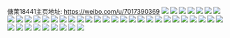 傏萊18441主页地址: https://weibo.com/u/7017390369 
![](https://wx4.sinaimg.cn/mw2000/007EUfNDly1h8wl83me9ij30u0140gqb.jpg) 
![](https://wx4.sinaimg.cn/mw2000/007EUfNDly1h8wl83y3pvj30u0140tcq.jpg) 
![](https://wx4.sinaimg.cn/mw2000/007EUfNDly1h8wl84b1tej30u0140ae9.jpg) 
![](https://wx4.sinaimg.cn/mw2000/007EUfNDly1h8vm6th4eij30je0pv40v.jpg) 
![](https://wx4.sinaimg.cn/mw2000/007EUfNDly1h8vm6todcmj30kg0ra0vd.jpg) 
![](https://wx4.sinaimg.cn/mw2000/007EUfNDly1h8vm6tw3pxj30kw0rvdj2.jpg) 
![](https://wx4.sinaimg.cn/mw2000/007EUfNDly1h8mddf81khj30u0150afj.jpg) 
![](https://wx4.sinaimg.cn/mw2000/007EUfNDly1h8mddfolk9j30u015c0yx.jpg) 
![](https://wx4.sinaimg.cn/mw2000/007EUfNDly1h8as9xb35kj30u01hc78a.jpg) 
![](https://wx4.sinaimg.cn/mw2000/007EUfNDly1h8as9xmbfuj30u01hcdkz.jpg) 
![](https://wx4.sinaimg.cn/mw2000/007EUfNDly1h8as9yf31ij30u01hc78c.jpg) 
![](https://wx4.sinaimg.cn/mw2000/007EUfNDly1h83ql2rk1hj30u013zagj.jpg) 
![](https://wx4.sinaimg.cn/mw2000/007EUfNDly1h83ql32prnj30u013zn1a.jpg) 
![](https://wx4.sinaimg.cn/mw2000/007EUfNDly1h83ql3flbqj30u013z43j.jpg) 
![](https://wx4.sinaimg.cn/mw2000/007EUfNDly1h7y1ujaf9lj30ga0jqq4t.jpg) 
![](https://wx4.sinaimg.cn/mw2000/007EUfNDly1h7y1uji667j30hq0oywgx.jpg) 
![](https://wx4.sinaimg.cn/mw2000/007EUfNDly1h7y1ujse2cj30ik0nimz9.jpg) 
![](https://wx4.sinaimg.cn/mw2000/007EUfNDly1h6ngb16rpsj30u01400xd.jpg) 
![](https://wx4.sinaimg.cn/mw2000/007EUfNDly1h6ngb1id2xj30u013zn53.jpg) 
![](https://wx4.sinaimg.cn/mw2000/007EUfNDly1h6l96buum5j30u013iq8n.jpg) 
![](https://wx4.sinaimg.cn/mw2000/007EUfNDly1h6l96c7qpfj30u013z0xd.jpg) 
![](https://wx4.sinaimg.cn/mw2000/007EUfNDly1h6ivxubjdbj30u013z79u.jpg) 
![](https://wx4.sinaimg.cn/mw2000/007EUfNDly1h6ivxvdnhlj30u013zwjb.jpg) 
![](https://wx4.sinaimg.cn/mw2000/007EUfNDly1h6ivxvr8prj30u013zabm.jpg) 
![](https://wx4.sinaimg.cn/mw2000/007EUfNDly1h6hnuwmrvvj30u011lta8.jpg) 
![](https://wx4.sinaimg.cn/mw2000/007EUfNDly1h6hnuwwvnvj30u0140q8p.jpg) 
![](https://wx4.sinaimg.cn/mw2000/007EUfNDly1h5mnwqoen0j30se1eidkj.jpg) 
![](https://wx4.sinaimg.cn/mw2000/007EUfNDly1h5mnwr017yj30u013zgr3.jpg) 
![](https://wx4.sinaimg.cn/mw2000/007EUfNDly1h5mo22qbrnj30u013zdn8.jpg) 
![](https://wx4.sinaimg.cn/mw2000/007EUfNDly1h5kdyy8p1gj30u014eaet.jpg) 
![](https://wx4.sinaimg.cn/mw2000/007EUfNDly1h5kdyyi135j30u0140ade.jpg) 
![](https://wx4.sinaimg.cn/mw2000/007EUfNDly1h52xs5iivwj30u013zade.jpg) 
![](https://wx4.sinaimg.cn/mw2000/007EUfNDly1h52xs5vu80j30u013zdmd.jpg) 
![](https://wx4.sinaimg.cn/mw2000/007EUfNDly1h51mdcp651j30u013zjx0.jpg) 
![](https://wx4.sinaimg.cn/mw2000/007EUfNDly1h51mdd16aaj30u013z77n.jpg) 
![](https://wx4.sinaimg.cn/mw2000/007EUfNDly1h4p0vyofcbj30u01hcad4.jpg) 
![](https://wx4.sinaimg.cn/mw2000/007EUfNDly1h4p0vyzz6vj30u01hcdjv.jpg) 
![](https://wx4.sinaimg.cn/mw2000/007EUfNDly1h4klupmaq3j30u0140q54.jpg) 
![](https://wx4.sinaimg.cn/mw2000/007EUfNDly1h4klupwkymj30u00u040t.jpg) 
![](https://wx4.sinaimg.cn/mw2000/007EUfNDly1h1g6lsn4kej30u013z0w9.jpg) 
![](https://wx4.sinaimg.cn/mw2000/007EUfNDly1h1g6lsy6sej30u013z0w9.jpg) 

